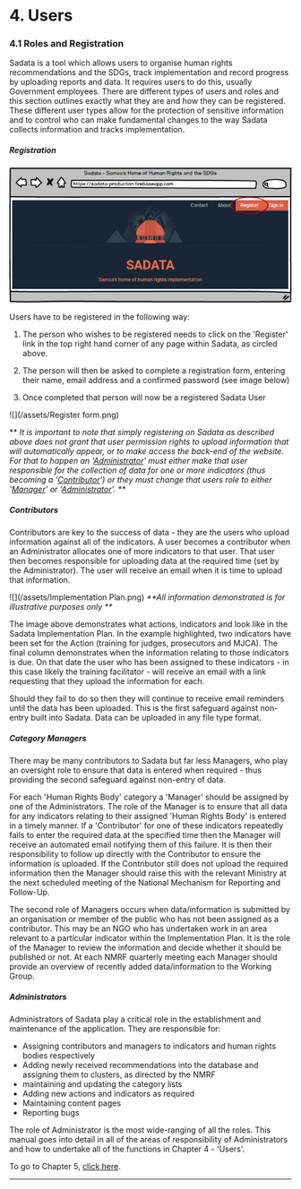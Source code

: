 ### 

# 4. Users

### 4.1 Roles and Registration

Sadata is a tool which allows users to organise human rights recommendations and the SDGs, track implementation and record progress by uploading reports and data. It requires users to do this, usually Government employees. There are different types of users and roles and this section outlines exactly what they are and how they can be registered. These different user types allow for the protection of sensitive information and to control who can make fundamental changes to the way Sadata collects information and tracks implementation.

##### Registration

![](/assets/Registration.png)

Users have to be registered in the following way:

1. The person who wishes to be registered needs to click on the 'Register' link in the top right hand corner of any page within Sadata, as circled above.
2. The person will then be asked to complete a registration form, entering their name, email address and a confirmed password \(see image below\)

3. Once completed that person will now be a registered Sadata User

![](/assets/Register form.png)

\*\* _It is important to note that simply registering on Sadata as described above does not grant that user permission rights to upload information that will automatically appear, or to make access the back-end of the website. For that to happen an '_[_Administrator_](#administrators)_'  must either make that user responsible for the collection of data for one or more indicators \(thus becoming a '_[_Contributor_](#contributors)_'\) or they must change that users role to either '_[_Manager_](#managers)_' or '_[_Administrator_](#administrators)_'. \*\*_

##### Contributors

Contributors are key to the success of data - they are the users who upload information against all of the indicators. A user becomes a contributor when an Administrator allocates one of more indicators to that user. That user then becomes responsible for uploading data at the required time \(set by the Administrator\). The user will receive an email when it is time to upload that information.

![](/assets/Implementation Plan.png)                      _\*\*All information demonstrated is for illustrative purposes only \*\*_

The image above demonstrates what actions, indicators and look like in the Sadata Implementation Plan. In the example highlighted, two indicators have been set for the Action \(training for judges, prosecutors and MJCA\). The final column demonstrates when the information relating to those indicators is due. On that date the user who has been assigned to these indicators - in this case likely the training facilitator - will receive an email with a link requesting that they upload  the information for each.

Should they fail to do so then they will continue to receive email reminders until the data has been uploaded. This is the first safeguard against non-entry built into Sadata.  Data can be uploaded in any file type format.

##### Category Managers

There may be many contributors to Sadata but far less Managers, who play an oversight role to ensure that data is entered when required - thus providing the second safeguard against non-entry of data.

For each 'Human Rights Body' category a 'Manager' should be assigned by one of the Administrators. The role of the Manager is to ensure that all data for any indicators relating to their assigned 'Human Rights Body' is entered in a timely manner. If a 'Contributor' for one of these indicators repeatedly fails to enter the required data at the specified time then the Manager will receive an automated email notifying them of this failure. It is then their responsibility to follow up directly with the Contributor to ensure the information is uploaded. If the Contributor still does not upload the required information then the Manager should raise this with the relevant Ministry at the next scheduled meeting of the National Mechanism for Reporting and Follow-Up.

The second role of Managers occurs when data/information is submitted by an organisation or member of the public who has not been assigned as a contributor. This may be an NGO who has undertaken work in an area relevant to a particular indicator within the Implementation Plan. It is the role of the Manager to review the information and decide whether it should be published or not. At each NMRF quarterly meeting each Manager should provide an overview of recently added data/information to the Working Group.

##### Administrators

Administrators of Sadata play a critical role in the establishment and maintenance of the application. They are responsible for:

* Assigning contributors and managers to indicators and human rights bodies respectively
* Adding newly received recommendations into the database and assigning them to clusters, as directed by the NMRF
* maintaining and updating the category lists
* Adding new actions and indicators as required
* Maintaining content pages
* Reporting bugs

The role of Administrator is the most wide-ranging of all the roles. This manual goes into detail in all of the areas of responsibility of Administrators and how to undertake all of the functions in Chapter 4 - 'Users'.

To go to Chapter 5, [click here](/users/being-a-user.md).

---




